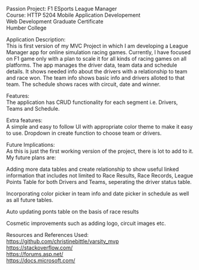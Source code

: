 Passion Project: F1 ESports League Manager <br>
Course: HTTP 5204 Mobile Application Developement <br>
Web Development Graduate Certificate <br>
Humber College

Application Description: <br>
This is first version of my MVC Project in which I am developing a League Manager app for online simulation racing games. 
Currently, I have focused on F1 game only with a plan to scale it for all kinds of racing games on all platforms.
The app manages the driver data, team data and schedule details. It shows needed info about the drivers with a relationship to team
and race won. The team info shows basic info and drivers alloted to that team. The schedule shows races with circuit, date and winner.

Features: <br>
The application has CRUD functionality for each segment i.e. Drivers, Teams and Schedule.

Extra features: <br>
A simple and easy to follow UI with appropriate color theme to make it easy to use.
Dropdown in create function to choose team or drivers.

Future Implications: <br>
As this is just the first working version of the project, there is lot to add to it. My future plans are:

Adding more data tables and create relationship to show useful linked information that includes not limited to Race Results, Race Records, 
League Points Table for both Drivers and Teams, seperating the driver status table.

Incorporating color picker in team info and date picker in schedule as well as all future tables.

Auto updating ponts table on the basis of race results

Cosmetic improvements such as adding logo, circuit images etc.

Resources and References Used: <br>
https://github.com/christinebittle/varsity_mvp <br>
https://stackoverflow.com/ <br>
https://forums.asp.net/ <br>
https://docs.microsoft.com/
